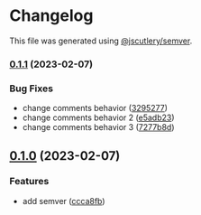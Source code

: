 # Changelog

This file was generated using [@jscutlery/semver](https://github.com/jscutlery/semver).

### [0.1.1](https://github.com/push-based/user-flow-gh-action/compare/v0.1.0...v0.1.1) (2023-02-07)


### Bug Fixes

* change comments behavior ([3295277](https://github.com/push-based/user-flow-gh-action/commit/3295277d88fdd4051e8f518aa61ac601663e4d03))
* change comments behavior 2 ([e5adb23](https://github.com/push-based/user-flow-gh-action/commit/e5adb2314d8a9ddc810b28c17daa159ea9d7f953))
* change comments behavior 3 ([7277b8d](https://github.com/push-based/user-flow-gh-action/commit/7277b8d94c2b058eb15258867b09c3c476e19fd3))

## [0.1.0](https://github.com/push-based/user-flow-gh-action/compare/v0.0.0-alpha.24...v0.1.0) (2023-02-07)


### Features

* add semver ([ccca8fb](https://github.com/push-based/user-flow-gh-action/commit/ccca8fb95094adba2bc779e9823401f3e0088e2f))

